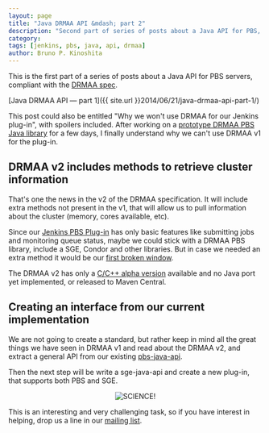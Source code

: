 ```yaml
---
layout: page
title: "Java DRMAA API &mdash; part 2"
description: "Second part of series of posts about a Java API for PBS, compliant with DRMAA spec"
category: 
tags: [jenkins, pbs, java, api, drmaa]
author: Bruno P. Kinoshita
---
```


This is the first part of a series of posts about a Java API for PBS servers, compliant with 
the [DRMAA spec](http://www.drmaa.org/documents.php). 

[Java DRMAA API &mdash; part 1]({{ site.url }}2014/06/21/java-drmaa-api-part-1/)

This post could also be entitled "Why we won't use DRMAA for our Jenkins plug-in", with spoilers 
included. After working on a [prototype DRMAA PBS Java library](https://github.com/biouno/drmaa-pbs) 
for a few days, I finally understand why we can't use DRMAA v1 for the plug-in.

<!--more-->

## DRMAA v2 includes methods to retrieve cluster information

That's one the news in the v2 of the DRMAA specification. It will include extra methods not 
present in the v1, that will allow us to pull information about the cluster (memory, cores 
available, etc).

Since our [Jenkins PBS Plug-in](https://github.com/biouno/pbs-plugin) has only basic features 
like submitting jobs and monitoring queue status, maybe we could stick with a DRMAA PBS library, 
include a SGE, Condor and other libraries. But in case we needed an extra method it would 
be our [first broken window](http://en.wikipedia.org/wiki/Broken_windows_theory).

The DRMAA v2 has only a [C/C++ alpha version](https://github.com/troeger/drmaav2-mock) available 
and no Java port yet implemented, or released to Maven Central.

## Creating an interface from our current implementation

We are not going to create a standard, but rather keep in mind all the great things we have 
seen in DRMAA v1 and read about the DRMAA v2, and extract a general API from our existing 
[pbs-java-api](https://github.com/biouno/pbs-java-api).

Then the next step will be write a sge-java-api and create a new plug-in, that supports both 
PBS and SGE.

<center><img src='{{ site.url }}/assets/posts/MOTHAFUCKINSCIENCE.gif' alt="SCIENCE!" /></center>

This is an interesting and very challenging task, so if you have interest in helping, drop 
us a line in our [mailing list](https://groups.google.com/d/forum/biouno-developers).